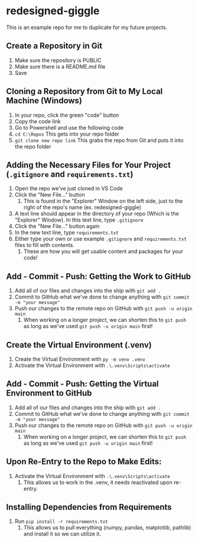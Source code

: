 # redesigned-giggle
This is an example repo for me to duplicate for my future projects.

## Create a Repository in Git
1. Make sure the repository is PUBLIC
2. Make sure there is a README.md file
3. Save

## Cloning a Repository from Git to My Local Machine (Windows)
1. In your repo, click the green "code" button
2. Copy the code link
3. Go to Powershell and use the following code
4. `cd C:\Repos` This gets into your repo folder
5. `git clone new repo link` This grabs the repo from Git and puts it into the repo folder

## Adding the Necessary Files for Your Project (`.gitignore` and `requirements.txt`)
1. Open the repo we've just cloned in VS Code
2. Click the "New File..." button
   1. This is found in the "Explorer" Window on the left side, just to the right of the repo's name (ex. redesigned-giggle)
3. A text line should appear in the directory of your repo (Which is the "Explorer" Window). In this text line, type `.gitignore`
4. Click the "New File..." button again
5. In the new text line, type `requirements.txt`
6. Either type your own or use example `.gitignore` and `requirements.txt` files to fill with contents. 
   1. These are how you will get usable content and packages for your code!

## Add - Commit - Push: Getting the Work to GitHub
1. Add all of our files and changes into the ship with `git add .`
2. Commit to GitHub what we've done to change anything with `git commit -m "your message"`
3. Push our changes to the remote repo on GitHub with `git push -u origin main`
   1. When working on a longer project, we can shorten this to `git push` as long as we've used `git push -u origin main` first!

## Create the Virtual Environment (.venv)
1. Create the Virtual Environment with `py -m venv .venv`
2. Activate the Virtual Environment with `.\.venv\Scripts\activate`

## Add - Commit - Push: Getting the Virtual Environment to GitHub
1. Add all of our files and changes into the ship with `git add .`
2. Commit to GitHub what we've done to change anything with `git commit -m "your message"`
3. Push our changes to the remote repo on GitHub with `git push -u origin main`
   1. When working on a longer project, we can shorten this to `git push` as long as we've used `git push -u origin main` first!

## Upon Re-Entry to the Repo to Make Edits:
1. Activate the Virtual Environment with `.\.venv\Scripts\activate`
   1. This allows us to work in the .venv, it needs reactivated upon re-entry.

## Installing Dependencies from Requirements
1. Run `pip install -r requirements.txt`
   1. This allows us to pull everything (numpy, pandas, matplotlib, pathlib) and install it so we can utilize it.